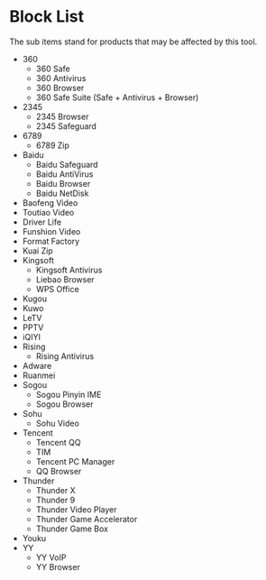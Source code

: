 # Block List
The sub items stand for products that may be affected by this tool.
- 360
    - 360 Safe
    - 360 Antivirus
    - 360 Browser
    - 360 Safe Suite (Safe + Antivirus + Browser)
- 2345
    - 2345 Browser
    - 2345 Safeguard
- 6789
    - 6789 Zip
- Baidu
    - Baidu Safeguard
    - Baidu AntiVirus
    - Baidu Browser
    - Baidu NetDisk
- Baofeng Video
- Toutiao Video
- Driver Life
- Funshion Video
- Format Factory
- Kuai Zip
- Kingsoft
    - Kingsoft Antivirus
    - Liebao Browser
    - WPS Office
- Kugou
- Kuwo
- LeTV
- PPTV
- iQIYI
- Rising
    - Rising Antivirus
- Adware
- Ruanmei
- Sogou
    - Sogou Pinyin IME
    - Sogou Browser
- Sohu
    - Sohu Video
- Tencent
    - Tencent QQ
    - TIM
    - Tencent PC Manager
    - QQ Browser
- Thunder
    - Thunder X
    - Thunder 9
    - Thunder Video Player
    - Thunder Game Accelerator
    - Thunder Game Box
- Youku
- YY
    - YY VoIP
    - YY Browser